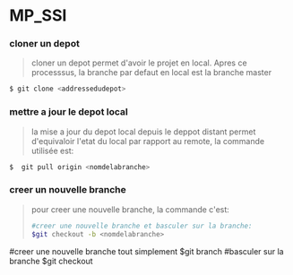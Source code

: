 # MP_SSI

### cloner un depot
>cloner un depot permet d'avoir le projet en local. Apres ce processsus, la branche par defaut en local est la branche master 

```bash
$ git clone <addressedudepot>
```
### mettre a jour le depot local
>la mise a jour du depot local depuis le deppot distant permet d'equivaloir l'etat du local par rapport au remote, 
la commande utilisée est: 
```bash
$  git pull origin <nomdelabranche>
```
### creer un nouvelle branche
> pour creer une nouvelle branche, la commande c'est:
> ```bash
> #creer une nouvelle branche et basculer sur la branche:
> $git checkout -b <nomdelabranche>
  #creer une nouvelle branche tout simplement
  $git branch <nombranche>
  #basculer sur la branche
  $git checkout <nombranche>


